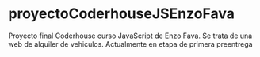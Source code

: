 # proyectoCoderhouseJSEnzoFava
Proyecto final Coderhouse curso JavaScript de Enzo Fava. Se trata de una web de alquiler de vehiculos.
Actualmente en etapa de primera preentrega
